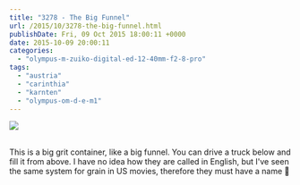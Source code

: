 ```yaml
---
title: "3278 - The Big Funnel"
url: /2015/10/3278-the-big-funnel.html
publishDate: Fri, 09 Oct 2015 18:00:11 +0000
date: 2015-10-09 20:00:11
categories: 
  - "olympus-m-zuiko-digital-ed-12-40mm-f2-8-pro"
tags: 
  - "austria"
  - "carinthia"
  - "karnten"
  - "olympus-om-d-e-m1"
---
```

<div class="container">
<div class="center"><a target="_blank" href="https://d25zfm9zpd7gm5.cloudfront.net/1200x1200/2015/20150829_150553_lr.jpg"><img class="webfeedsFeaturedVisual" src="https://d25zfm9zpd7gm5.cloudfront.net/0600x0600/2015/20150829_150553_lr.jpg" /></a></div>
</div>
<br />

This is a big grit container, like a big funnel. You can drive a truck below and fill it from above. I have no idea how they are called in English, but I've seen the same system for grain in US movies, therefore they must have a name 🙂

